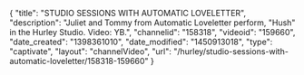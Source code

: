 {
    "title": "STUDIO SESSIONS WITH AUTOMATIC LOVELETTER",
    "description": "Juliet and Tommy from Automatic Loveletter perform, \"Hush\" in the Hurley Studio. Video: YB.",
    "channelid": "158318",
    "videoid": "159660",
    "date_created": "1398361010",
    "date_modified": "1450913018",
    "type": "captivate",
    "layout": "channelVideo",
    "url": "\/hurley\/studio-sessions-with-automatic-loveletter\/158318-159660"
}